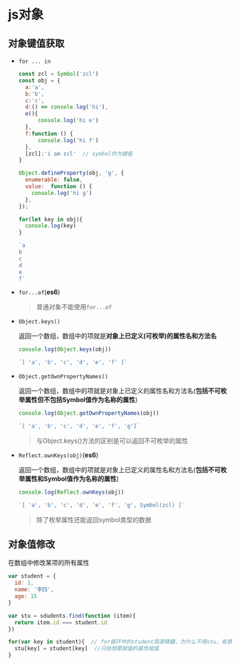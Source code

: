 # js对象

## 对象键值获取

- `for ... in`

  ```js
  const zcl = Symbol('zcl')
  const obj = {
  	a:'a',
  	b:'b',
  	c:'c',
  	d:() => console.log('hi'),
  	e(){
  		console.log('hi e')
  	},
  	f:function () {
  		console.log('hi f')
  	},
  	[zcl]:'i am zcl'  // symbol作为键值
  }
  
  Object.defineProperty(obj, 'g', {
    enumerable: false,
    value:  function () {
      console.log('hi g')
    },
  });
  
  for(let key in obj){
    console.log(key)
  }
  
  `a
  b
  c
  d
  e
  f`
  ```
  
- `for...of`(**es6**)

  > 普通对象不能使用`for...of`

- `Object.keys()`

  返回一个数组，数组中的项就是**对象上已定义(可枚举)的属性名和方法名**

  ```js
  console.log(Object.keys(obj))
  
  `[ 'a', 'b', 'c', 'd', 'e', 'f' ]`
  ```

- `Object.getOwnPropertyNames()`

  返回一个数组，数组中的项就是对象上已定义的属性名和方法名(**包括不可枚举属性但不包括Symbol值作为名称的属性**)

  ```js
  console.log(Object.getOwnPropertyNames(obj))
  
  `[ 'a', 'b', 'c', 'd', 'e', 'f', 'g']`
  ```

  > 与Object.keys()方法的区别是可以返回不可枚举的属性

- `Reflect.ownKeys(obj)`(**es6**)

  返回一个数组，数组中的项就是对象上已定义的属性名和方法名(**包括不可枚举属性和Symbol值作为名称的属性**)

  ```js
  console.log(Reflect.ownKeys(obj))
  
  `[ 'a', 'b', 'c', 'd', 'e', 'f', 'g', Symbol(zcl) ]`
  ```

  > 除了枚举属性还能返回symbol类型的数据

## 对象值修改

在数组中修改某项的所有属性

```js
var student = {
  id: 1,
  name: '李四',
  age: 15
}

var stu = sdudents.find(function (item){
  return item.id === student.id
})

for(var key in student){  // for循环中的student简直精髓，为什么不用stu，有原因的，
  stu[key] = student[key]  //只给想要赋值的属性赋值
}
```


